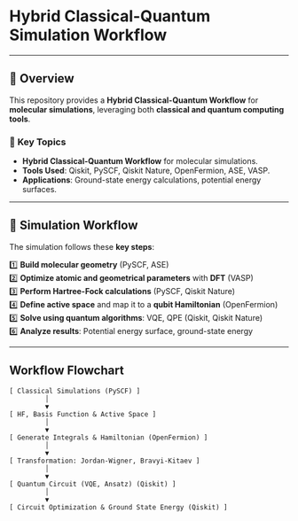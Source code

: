 # Hybrid Classical-Quantum Simulation Workflow

---

## 📌 Overview
This repository provides a **Hybrid Classical-Quantum Workflow** for **molecular simulations**, leveraging both **classical and quantum computing tools**.

### 🔹 **Key Topics**
- **Hybrid Classical-Quantum Workflow** for molecular simulations.
- **Tools Used**: Qiskit, PySCF, Qiskit Nature, OpenFermion, ASE, VASP.
- **Applications**: Ground-state energy calculations, potential energy surfaces.

---

## 🚀 **Simulation Workflow**
The simulation follows these **key steps**:

1️⃣ **Build molecular geometry** (PySCF, ASE)  
2️⃣ **Optimize atomic and geometrical parameters** with **DFT** (VASP)  
3️⃣ **Perform Hartree-Fock calculations** (PySCF, Qiskit Nature)  
4️⃣ **Define active space** and map it to a **qubit Hamiltonian** (OpenFermion)  
5️⃣ **Solve using quantum algorithms**: VQE, QPE (Qiskit, Qiskit Nature)  
6️⃣ **Analyze results**: Potential energy surface, ground-state energy  

---

## **Workflow Flowchart**
```plaintext
[ Classical Simulations (PySCF) ]
         │
         ▼
[ HF, Basis Function & Active Space ]
         │
         ▼
[ Generate Integrals & Hamiltonian (OpenFermion) ]
         │
         ▼
[ Transformation: Jordan-Wigner, Bravyi-Kitaev ]
         │
         ▼
[ Quantum Circuit (VQE, Ansatz) (Qiskit) ]
         │
         ▼
[ Circuit Optimization & Ground State Energy (Qiskit) ]
